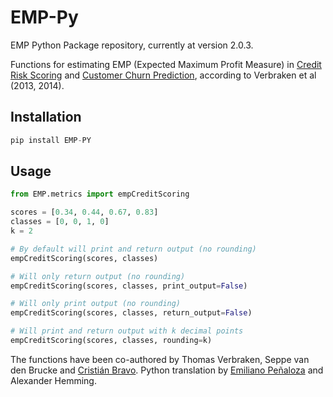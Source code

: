 # EMP-Py

EMP Python Package repository, currently at version 2.0.3.

Functions for estimating EMP (Expected Maximum Profit Measure) in [Credit Risk Scoring](https://www.sciencedirect.com/science/article/pii/S0377221714003105) and [Customer Churn Prediction](https://ieeexplore.ieee.org/document/6165289), according to Verbraken et al (2013, 2014).

## Installation

```python
pip install EMP-PY
```

## Usage

```python
from EMP.metrics import empCreditScoring

scores = [0.34, 0.44, 0.67, 0.83]
classes = [0, 0, 1, 0]
k = 2

# By default will print and return output (no rounding)
empCreditScoring(scores, classes)

# Will only return output (no rounding)
empCreditScoring(scores, classes, print_output=False)

# Will only print output (no rounding)
empCreditScoring(scores, classes, return_output=False)

# Will print and return output with k decimal points
empCreditScoring(scores, classes, rounding=k)
```

The functions have been co-authored by Thomas Verbraken, Seppe van den Brucke and [Cristián Bravo](https://github.com/CBravoR). Python translation by [Emiliano Peñaloza](https://emilianopp.com/#/home) and Alexander Hemming.
